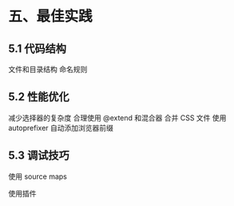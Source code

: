 # 五、最佳实践

## 5.1 代码结构

文件和目录结构
命名规则

## 5.2 性能优化

减少选择器的复杂度
合理使用 @extend 和混合器
合并 CSS 文件
使用 autoprefixer 自动添加浏览器前缀

## 5.3 调试技巧

使用 source maps

使用插件
